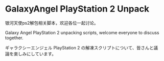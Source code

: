 # GalaxyAngel PlayStation 2 Unpack
银河天使ps2解包相关脚本，欢迎各位一起讨论。

Galaxy Angel PlayStation 2 unpacking scripts, welcome everyone to discuss together.

ギャラクシーエンジェル PlayStation 2 の解凍スクリプトについて、皆さんと議論を楽しみにしています。
